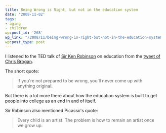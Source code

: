 ```yaml
---
title: Being Wrong is Right, but not in the education system
date: '2008-11-02'
tags:
- aging
- children
wp:post_id: '268'
wp_link: "/2008/11/being-wrong-is-right-but-not-in-the-education-system/"
wp:post_type: post
---
```


I listened to the TED talk of [Sir Ken Robinson](http://www.ted.com/index.php/talks/ken_robinson_says_schools_kill_creativity.html) on education from the [tweet of Chris Brogan](http://twitter.com/chrisbrogan/status/986668588).

The short quote:

>

> If you're not prepared to be wrong, you'll never come up with anything original.

But there is a lot more there about how the education system is built to get people into college as an end in and of itself.

Sir Robinson also mentioned Picasso's quote:

>

> Every child is an artist. The problem is how to remain an artist once we grow up.
